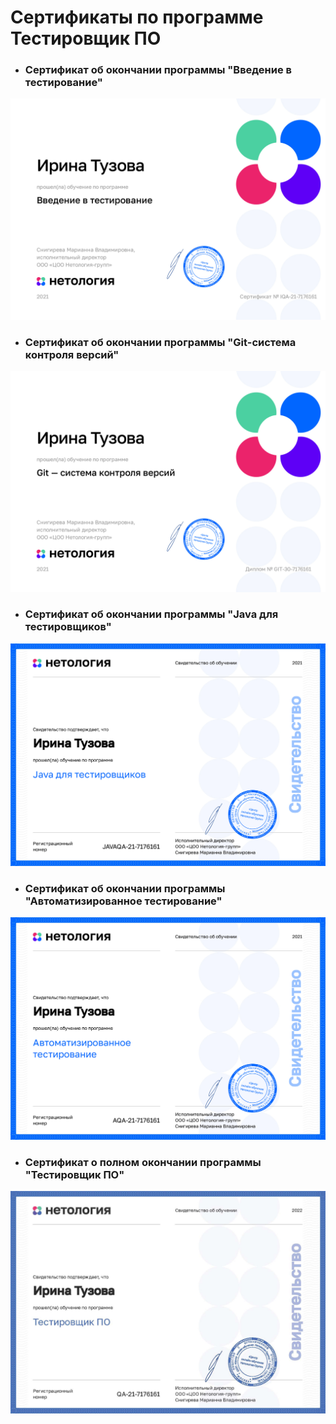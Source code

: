 # Сертификаты по программе Тестировщик ПО 

- ### Сертификат об окончании программы "Введение в тестирование"

![](https://github.com/tuzova/certificates/blob/4ae02907e585a7d8a7a661b9439b810ad3e27c4c/certificate_mqa.jpg)

- ### Сертификат об окончании программы "Git-система контроля версий"

![](https://github.com/tuzova/certificates/blob/4ae02907e585a7d8a7a661b9439b810ad3e27c4c/certificate_git.jpg)

- ### Сертификат об окончании программы "Java для тестировщиков"

![](https://github.com/tuzova/certificates/blob/4ae02907e585a7d8a7a661b9439b810ad3e27c4c/certificate_java.jpg)

- ### Сертификат об окончании программы "Автоматизированное тестирование"

![](https://github.com/tuzova/certificates/blob/4ae02907e585a7d8a7a661b9439b810ad3e27c4c/certificate_aqa.jpg)

- ### Сертификат о полном окончании программы "Тестировщик ПО"

![](https://github.com/tuzova/certificates/blob/master/certificate.jpg)
